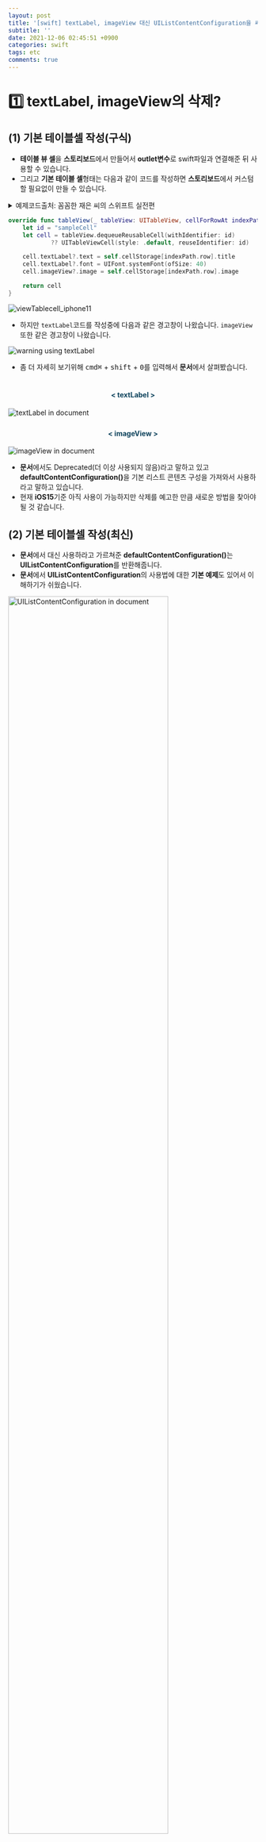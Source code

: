 ```yaml
---
layout: post
title: '[swift] textLabel, imageView 대신 UIListContentConfiguration을 써서 cell을 커스텀하기'
subtitle: ''
date: 2021-12-06 02:45:51 +0900
categories: swift
tags: etc
comments: true
---
```


<h1>1️⃣ textLabel, imageView의 삭제?</h1>
<h2 class="ksubsubject">(1) 기본 테이블셀 작성(구식)</h2>

- **테이블 뷰 셀**을 **스토리보드**에서 만들어서 **outlet변수**로 swift파일과 연결해준 뒤 사용할 수 있습니다.
- 그리고 **기본 테이블 셀**형태는 다음과 같이 코드를 작성하면 **스토리보드**에서 커스텀할 필요없이 만들 수 있습니다.

<details>
	<summary>예제코드출처: 꼼꼼한 재은 씨의 스위프트 실전편</summary>
	- 전편의 <b>기본편</b>을 가벼운 마음으로 봤다가 반해서 <b>실전편</b>까지 구입해서 공부하게 됐습니다. 나온지 2년이상 지난 책이지만 볼만한 가치가 확실히 있는 책인 것 같습니다.
</details>

```swift
override func tableView(_ tableView: UITableView, cellForRowAt indexPath: IndexPath) -> UITableViewCell {
    let id = "sampleCell"
    let cell = tableView.dequeueReusableCell(withIdentifier: id)
            ?? UITableViewCell(style: .default, reuseIdentifier: id)

    cell.textLabel?.text = self.cellStorage[indexPath.row].title
    cell.textLabel?.font = UIFont.systemFont(ofSize: 40)
    cell.imageView?.image = self.cellStorage[indexPath.row].image

    return cell
}
```

<img src="/assets/img/swift/uilistcontentconfiguration/1.png" alt="viewTablecell_iphone11">

- 하지만 `textLabel`코드를 작성중에 다음과 같은 경고창이 나왔습니다. `imageView` 또한 같은 경고창이 나왔습니다.

<img src="/assets/img/swift/uilistcontentconfiguration/2.png" alt="warning using textLabel">

- 좀 더 자세히 보기위해 <kbd>cmd⌘</kbd> + <kbd>shift</kbd> + <kbd>0</kbd>를 입력해서 **문서**에서 살펴봤습니다.

<div class="explain-cover">
    <div class="explain-left" style="padding-top:1%">
        <h4 align="middle" style="color:#0e435c;">&lt; textLabel &gt;</h4>
        <img src="/assets/img/swift/uilistcontentconfiguration/3.png" alt="textLabel in document">
    </div>
    <div class="explain-right" style="padding-top:1%">
        <h4 align="middle" style="color:#0e435c;">&lt; imageView &gt;</h4>
        <img src="/assets/img/swift/uilistcontentconfiguration/4.png" alt="imageView in document">
    </div>
</div>

- **문서**에서도 <rd>Deprecated(더 이상 사용되지 않음)</rd>라고 말하고 있고 <b class="brown">defaultContentConfiguration()</b>을 기본 리스트 콘텐츠 구성을 가져와서 사용하라고 말하고 있습니다.
- 현재 <b class="brown">iOS15</b>기준 아직 사용이 가능하지만 <rd>삭제</rd>를 예고한 만큼 새로운 방법을 찾아야될 것 같습니다.

<kline></kline>

<h2 class="ksubsubject">(2) 기본 테이블셀 작성(최신)</h2>

- **문서**에서 대신 사용하라고 가르쳐준 <b class="brown">defaultContentConfiguration()</b>는 <b class="green">UIListContentConfiguration</b>를 반환해줍니다.
- **문서**에서 <b class="green">UIListContentConfiguration</b>의 사용법에 대한 <b class="blue">기본 예제</b>도 있어서 이해하기가 쉬웠습니다.

<img src="/assets/img/swift/uilistcontentconfiguration/5.png" width="80%" alt="UIListContentConfiguration in document">

- 이제 **문서**에서 가르쳐준 예제를 참고하여 수정해 보겠습니다.

```swift
override func tableView(_ tableView: UITableView, cellForRowAt indexPath: IndexPath) -> UITableViewCell {
    /* 생략 */

    var content = cell.defaultContentConfiguration()

    content.text = self.cellStorage[indexPath.row].title
    content.textProperties.font = UIFont.systemFont(ofSize: 20) // 폰트 사이즈
    content.image = self.cellStorage[indexPath.row].image
    content.imageProperties.maximumSize.height = 20 // 이미지 높이

    cell.contentConfiguration = content

    /* 셀 자체 커스텀은 cell에서 직접 접근 */
    cell.accessoryType = .detailDisclosureButton
    cell.backgroundColor = .brown

    return cell
}
```

- 위와 같이 작성하면 기본으로 제공해주는 테이블 셀 구성에 맞추어 만들어 줍니다.
- **셀**자체는 `cell`변수에 직접 접근하여 커스텀해줘야 합니다.
- 그냥 <b class="brown">contentConfiguration</b>에 직접 접근하여 변경하면 되지않을까 생각했지만 **프로토콜(protocol)**형태로 되어 있기 때문에 직접변경이 되지 않았습니다.
- 대신에 다음코드와 같이 <b class="yellow">defaultContentConfiguration</b>**()** 로 기본 **스트럭쳐(structure)**를 할당받아서 커스텀한 뒤 <b class="brown">cell.contentConfiguration</b>에 대입해서 사용합니다.

```swift
var content = cell.defaultContentConfiguration()
cell.contentConfiguration = content
```

- 또하나 주의할 점은 **구식의 방법**으로 작성한 코드는 **이미지**와 **텍스쳐**의 높이가 동일한 비율을 유지하지만 **신규 방법**은 **이미지**와 **텍스쳐**의 크기가 독립적으로 적용됩니다.
- 그렇기 때문에 좀 더 신경써서 커스텀설정을 해줘야할 것 같습니다.

<div class="explain-cover">
    <div class="explain-left" style="padding-top:1%">
        <h4 align="middle" style="color:#0e435c;">&lt; 이미지만 키울때 &gt;</h4>
        <img src="/assets/img/swift/uilistcontentconfiguration/6.png" width="80%" alt="big image">
    </div>
    <div class="explain-right" style="padding-top:1%">
        <h4 align="middle" style="color:#0e435c;">&lt; 텍스쳐만 키울때 &gt;</h4>
        <img src="/assets/img/swift/uilistcontentconfiguration/7.png" width="80%" alt="big text">
    </div>
</div>

<kline></kline>

<h2 class="ksubsubject">(3) 굳이 왜 없앨까?</h2>

- 굳이 기존의 돌아가는 코드를 삭제하고 새로운 방법을 만들 필요가 있었나?하는 생각이 들었습니다.
- 공부를 더 하고 왜 그런결정을 하게 됐는지 다시한번 고민해봐야할 것 같습니다. 지금 아무리 다른 블로그 글이나 외국문서를 봐도 이해가 안됨...
- **swift언어**가 나온지 얼마되지않았기 때문에 이러한 변경되는 것들이 많은 것 같습니다. 그나마 다행인 것은 **애플 문서**가 친절하게 설명해준다는 것입니다. 하지만 **모바일기기**가 발전함에 따라 (**appdelegate**의 기능을 몇개 이어받은 **scenedelegate**가 생겨난 것처럼) 큰폭으로 변하는 것들이 앞으로도 많을 것 같습니다. 버전별로 호환이 되면 모를까, 안되는 것도 꽤 많이 본 것 같습니다. 결국 버전별로 **코드**를 다르게 짜야되는 경우가 **IOS개발**에서는 많을 것 같습니다.<b style="font-size:90%">(다른 프론트엔드 프레임워크에 비해서는 약과일 수도?, react만 가볍게 본정도라 비교는 못하겠다.)</b>
- 앞으로 **ios개발**공부를 하다보면 어떤 끔찍한 것들이 있을지 두렵기도하고 설레기도 합니다. <b style="font-size:85%">(레거시코드를 읽기위해 objective-c와 최근에 만들어진 swiftUI 공부는 덤..)</b>

<kline></kline>

<h2 class="ksubsubject">(4) 기본 테이블뷰 말고 내 마음대로 테이블뷰 커스텀하기</h2>

- 기본으로 제공해주는 테이블 셀은 <b class="green">이미지</b>다음에 <b class="green">텍스트</b>가 고정적으로 오는 형태 였습니다.
- **스토리보드**를 이용해서 직접 커스텀을 해줄 수 있지만 다음과 같이 코드만으로도 다른 형태로 **커스텀**해줄 수 있습니다.

```swift
 override func tableView(_ tableView: UITableView, cellForRowAt indexPath: IndexPath) -> UITableViewCell {
    let cell = tableView.dequeueReusableCell(withIdentifier: "sampleCell")
                ?? UITableViewCell(style: .default, reuseIdentifier: "sampleCell")

    let textView = UITextView(frame: CGRect(x: 60, y: 5, width: 200, height: 50))
    textView.text = self.cellStorage[indexPath.row].title
    textView.font = UIFont.systemFont(ofSize: 20)

    let imgView = UIImageView(image:self.cellStorage[indexPath.row].image)
    imgView.frame = CGRect(x: 5, y: 5, width: 50, height: 50)

    cell.addSubview(imgView)
    cell.addSubview(textView)

    return cell
}
```

- 위에서 **좌표**용으로 사용된 <b class="purple">CGRect()</b>의 x,y위치는 **부모뷰**가 기준이 됩니다.
- 위의 코드도 결과적으로 **기본 테이블뷰**처럼 출력되지만, 이 방식을 응용하면 다양한 형태로 테이블셀을 커스텀할 수 있게 됩니다.

<kline></kline>

<h2 class="ksubsubject">(5) SwiftUI는 뭘까?</h2>

- 자세한 코드는 아직 보지 못했지만 <b class="brown">SwiftUI</b>가 **스토리보드**형식의 개발을 대체할 것이라는 말은 **유튜브영상**이나 **글** 심지어 **주위**에서도 많이 들은 것 같습니다.
- 기존에 **웹**을 공부하면서 <b class="blue">html, css, js</b>를 이용하여 화면을 만들다가 **스토리보드**방식을 처음에 접했을 때는 신세계를 접한 것 같았습니다. 하지만 **스토리보드** 인터페이스만으로는 설계하지 못하는 것들이 있고 결국에 코드로 설정을 추가 해줘야 하는 것들도 종종 있었습니다. 아직 크게 느끼진 못했지만 가독성이 떨어진다는 말도 있습니다.
- **SwiftUI**는 코드로만 UI를 작성하는 방식이라는 것은 알고 있는데 위의'테이블뷰 커스텀하기' 코드와 비슷하지 않을까 하는 생각이 들었습니다.
- 기존에 **Swift언어**를 어느정도 공부하고 **SwiftUI**를 배우고자했는데, 지금 타이밍에 한번 **SwiftUI**를 공부해봐야할때 인 것 같습니다.
